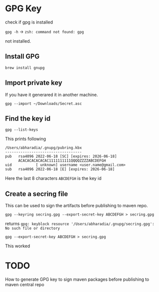 # GPG Key

check if gpg is installed 

`gpg -h` -> `zsh: command not found: gpg`

not installed.

## Install GPG

```shell
brew install gnupg
```

## Import private key

If you have it generared it in another machine.

```shell
gpg --import ~/Downloads/Secret.asc
```

## Find the key id

```shell
gpg --list-keys
```

This prints following
```shell
/Users/abharadia/.gnupg/pubring.kbx
-----------------------------------
pub   rsa4096 2022-06-18 [SC] [expires: 2026-06-18]
      ACACACACACACAC1111111111QQQQZZZZABCDEFGH
uid           [ unknown] username <user.name@gmail.com>
sub   rsa4096 2022-06-18 [E] [expires: 2026-06-18]
```

Here the last 8 characters `ABCDEFGH` is the key id

## Create a secring file

This can be used to sign the artifacts before publishing to maven repo.

```shell
gpg --keyring secring.gpg --export-secret-key ABCDEFGH > secring.gpg
```

returns `gpg: keyblock resource '/Users/abharadia/.gnupg/secring.gpg': No such file or directory`

```shell
gpg --export-secret-key ABCDEFGH > secring.gpg
```

This worked


# TODO
How to generate GPG key to sign maven packages before publishing to maven central repo
